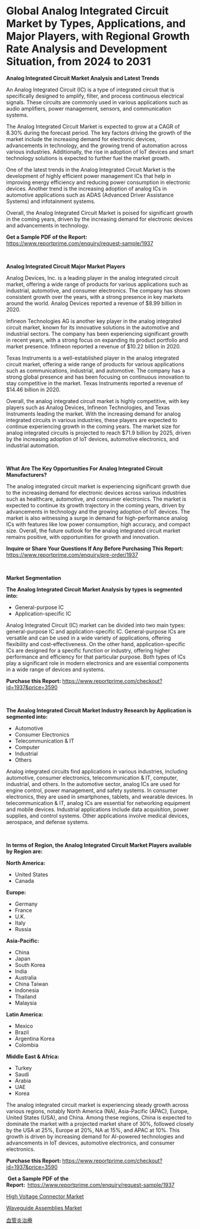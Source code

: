<p><h1>Global Analog Integrated Circuit Market by Types, Applications, and Major Players, with Regional Growth Rate Analysis and Development Situation, from 2024 to 2031</h1></p><p><strong>Analog Integrated Circuit Market Analysis and Latest Trends</strong></p>
<p><p>An Analog Integrated Circuit (IC) is a type of integrated circuit that is specifically designed to amplify, filter, and process continuous electrical signals. These circuits are commonly used in various applications such as audio amplifiers, power management, sensors, and communication systems.</p><p>The Analog Integrated Circuit Market is expected to grow at a CAGR of 8.30% during the forecast period. The key factors driving the growth of the market include the increasing demand for electronic devices, advancements in technology, and the growing trend of automation across various industries. Additionally, the rise in adoption of IoT devices and smart technology solutions is expected to further fuel the market growth.</p><p>One of the latest trends in the Analog Integrated Circuit Market is the development of highly efficient power management ICs that help in improving energy efficiency and reducing power consumption in electronic devices. Another trend is the increasing adoption of analog ICs in automotive applications such as ADAS (Advanced Driver Assistance Systems) and infotainment systems.</p><p>Overall, the Analog Integrated Circuit Market is poised for significant growth in the coming years, driven by the increasing demand for electronic devices and advancements in technology.</p></p>
<p><strong>Get a Sample PDF of the Report:&nbsp;</strong> <a href="https://www.reportprime.com/enquiry/request-sample/1937">https://www.reportprime.com/enquiry/request-sample/1937</a></p>
<p>&nbsp;</p>
<p><strong>Analog Integrated Circuit Major Market Players</strong></p>
<p><p>Analog Devices, Inc. is a leading player in the analog integrated circuit market, offering a wide range of products for various applications such as industrial, automotive, and consumer electronics. The company has shown consistent growth over the years, with a strong presence in key markets around the world. Analog Devices reported a revenue of $8.99 billion in 2020.</p><p>Infineon Technologies AG is another key player in the analog integrated circuit market, known for its innovative solutions in the automotive and industrial sectors. The company has been experiencing significant growth in recent years, with a strong focus on expanding its product portfolio and market presence. Infineon reported a revenue of $10.22 billion in 2020.</p><p>Texas Instruments is a well-established player in the analog integrated circuit market, offering a wide range of products for various applications such as communications, industrial, and automotive. The company has a strong global presence and has been focusing on continuous innovation to stay competitive in the market. Texas Instruments reported a revenue of $14.46 billion in 2020.</p><p>Overall, the analog integrated circuit market is highly competitive, with key players such as Analog Devices, Infineon Technologies, and Texas Instruments leading the market. With the increasing demand for analog integrated circuits in various industries, these players are expected to continue experiencing growth in the coming years. The market size for analog integrated circuits is projected to reach $71.9 billion by 2025, driven by the increasing adoption of IoT devices, automotive electronics, and industrial automation.</p></p>
<p>&nbsp;</p>
<p><strong>What Are The Key Opportunities For Analog Integrated Circuit Manufacturers?</strong></p>
<p><p>The analog integrated circuit market is experiencing significant growth due to the increasing demand for electronic devices across various industries such as healthcare, automotive, and consumer electronics. The market is expected to continue its growth trajectory in the coming years, driven by advancements in technology and the growing adoption of IoT devices. The market is also witnessing a surge in demand for high-performance analog ICs with features like low power consumption, high accuracy, and compact size. Overall, the future outlook for the analog integrated circuit market remains positive, with opportunities for growth and innovation.</p></p>
<p><strong>Inquire or Share Your Questions If Any Before Purchasing This Report:</strong> <a href="https://www.reportprime.com/enquiry/pre-order/1937">https://www.reportprime.com/enquiry/pre-order/1937</a></p>
<p>&nbsp;</p>
<p><strong>Market Segmentation</strong></p>
<p><strong>The Analog Integrated Circuit Market Analysis by types is segmented into:</strong></p>
<p><ul><li>General-purpose IC</li><li>Application-specific IC</li></ul></p>
<p><p>Analog Integrated Circuit (IC) market can be divided into two main types: general-purpose IC and application-specific IC. General-purpose ICs are versatile and can be used in a wide variety of applications, offering flexibility and cost-effectiveness. On the other hand, application-specific ICs are designed for a specific function or industry, offering higher performance and efficiency for that particular purpose. Both types of ICs play a significant role in modern electronics and are essential components in a wide range of devices and systems.</p></p>
<p><strong>Purchase this Report:&nbsp;</strong><a href="https://www.reportprime.com/checkout?id=1937&price=3590">https://www.reportprime.com/checkout?id=1937&price=3590</a></p>
<p>&nbsp;</p>
<p><strong>The Analog Integrated Circuit Market Industry Research by Application is segmented into:</strong></p>
<p><ul><li>Automotive</li><li>Consumer Electronics</li><li>Telecommunication & IT</li><li>Computer</li><li>Industrial</li><li>Others</li></ul></p>
<p><p>Analog integrated circuits find applications in various industries, including automotive, consumer electronics, telecommunication & IT, computer, industrial, and others. In the automotive sector, analog ICs are used for engine control, power management, and safety systems. In consumer electronics, they are used in smartphones, tablets, and wearable devices. In telecommunication & IT, analog ICs are essential for networking equipment and mobile devices. Industrial applications include data acquisition, power supplies, and control systems. Other applications involve medical devices, aerospace, and defense systems.</p></p>
<p>&nbsp;</p>
<p><strong>In terms of Region, the Analog Integrated Circuit Market Players available by Region are:</strong></p>
<p>
    <p> <strong> North America: </strong>
        <ul>
            <li>United States</li>
            <li>Canada</li>
        </ul>
        </p> 
    <p> <strong> Europe: </strong>
        <ul>
            <li>Germany</li>
            <li>France</li>
            <li>U.K.</li>
            <li>Italy</li>
            <li>Russia</li>
        </ul>
        </p> 
    <p> <strong> Asia-Pacific: </strong>
        <ul>
            <li>China</li>
            <li>Japan</li>
            <li>South Korea</li>
            <li>India</li>
            <li>Australia</li>
            <li>China Taiwan</li>
            <li>Indonesia</li>
            <li>Thailand</li>
            <li>Malaysia</li>
        </ul>
        </p> 
    <p> <strong> Latin America: </strong>
        <ul>
            <li>Mexico</li>
            <li>Brazil</li>
            <li>Argentina Korea</li>
            <li>Colombia</li>
        </ul>
        </p> 
    <p> <strong> Middle East & Africa: </strong>
        <ul>
            <li>Turkey</li>
            <li>Saudi</li>
            <li>Arabia</li>
            <li>UAE</li>
            <li>Korea</li>
        </ul>
    </p>
    </p>
<p><p>The analog integrated circuit market is experiencing steady growth across various regions, notably North America (NA), Asia-Pacific (APAC), Europe, United States (USA), and China. Among these regions, China is expected to dominate the market with a projected market share of 30%, followed closely by the USA at 25%, Europe at 20%, NA at 15%, and APAC at 10%. This growth is driven by increasing demand for AI-powered technologies and advancements in IoT devices, automotive electronics, and consumer electronics.</p></p>
<p><strong>Purchase this Report: </strong><a href="https://www.reportprime.com/checkout?id=1937&price=3590">https://www.reportprime.com/checkout?id=1937&price=3590</a></p>
<p>&nbsp;<strong>Get a Sample PDF of the Report:&nbsp;&nbsp;</strong><a href="https://www.reportprime.com/enquiry/request-sample/1937">https://www.reportprime.com/enquiry/request-sample/1937</a></p>
<p><strong></strong></p>
<p><p><a href="https://github.com/myacatherineblakecaczo9vcsw/Market-Research-Report-List-2/blob/main/high-voltage-connector-market.md">High Voltage Connector Market</a></p><p><a href="https://github.com/irfadac/Market-Research-Report-List-2/blob/main/waveguide-assemblies-market.md">Waveguide Assemblies Market</a></p><p><a href="https://github.com/Sophiaard2003/Market-Research-Report-List-1/blob/main/781617810741.md">血管炎治療</a></p></p>